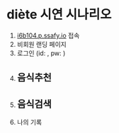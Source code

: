 # diète 시연 시나리오

1. [i6b104.p.ssafy.io](https://j6b104.p.ssafy.io/) 접속
2. 비회원 랜딩 페이지 
3. 로그인 (id: , pw: )
3. 음식추천
   - 
4. 음식검색
   - 
6. 나의 기록